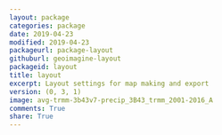 ```yaml
---
layout: package
categories: package
date: 2019-04-23
modified: 2019-04-23
packageurl: package-layout
githuburl: geoimagine-layout
packageid: layout
title: layout
excerpt: Layout settings for map making and export
version: (0, 3, 1)
image: avg-trmm-3b43v7-precip_3B43_trmm_2001-2016_A
comments: True
share: True
---
```

